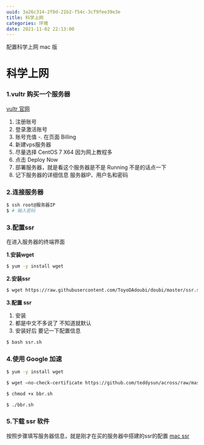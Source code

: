 ```yaml
---
uuid: 3a26c314-2f0d-21b2-f54c-3cf9fee39e3e
title: 科学上网
categories: 环境
date: 2021-11-02 22:13:00
---
```

配置科学上网 mac 版

# 科学上网

### 1.vultr 购买一个服务器

[vultr 官网](https://www.vultr.com/)

1. 注册账号
2. 登录激活账号
3. 账号充值
    -. 在页面 Billing 
4. 新建vps服务器
5. 尽量选择 CentOS 7 X64 因为网上教程多
6. 点击 Deploy Now
7. 部署服务器，就是看这个服务器是不是 Running 不是的话点一下
8. 记下服务器的详细信息 服务器IP、用户名和密码

### 2.连接服务器

``` bash
$ ssh root@服务器IP
$ # 输入密码
```

### 3.配置ssr

在进入服务器的终端界面

**1.安装wget**

```bash
$ yum -y install wget
```

**2.安装ssr**

```bash
$ wget https://raw.githubusercontent.com/ToyoDAdoubi/doubi/master/ssr.sh && chmod x ssr.sh && bash ssr.sh
``` 
**3.配置 ssr** 

1. 安装
2. 都是中文不多说了 不知道就默认
3. 安装好后 要记一下配置信息

```bash
$ bash ssr.sh
```

### 4.使用 Google 加速

```bash
$ yum -y install wget

$ wget –no-check-certificate https://github.com/teddysun/across/raw/master/bbr.sh

$ chmod +x bbr.sh

$ ./bbr.sh
``` 

### 5.下载 ssr 软件

按照步骤填写服务器信息，就是刚才在买的服务器中搭建的ssr的配置
[mac ssr](https://github.com/shadowsocksr-backup/ShadowsocksX-NG/releases)

